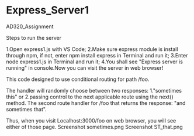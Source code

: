 # Express_Server1
 AD320_Assignment

Steps to run the server

1.Open express1.js with VS Code;
2.Make sure express module is install through npm, if not, enter npm install express in Terminal and run it;
3.Enter node express1.js in Terminal and run it;
4.You shall see "Express server is running" in console.Now you can visit the server in web browser!

This code designed to use conditional routing for path /foo. 

The handler will randomly choose between two responses:
1."sometimes this" or
2.passing control to the next applicable route using the next() method.
The second route handler for /foo that returns the response: "and sometimes that".

Thus, when you visit Localhost:3000/foo on web browser, you will see either of those page.
Screenshot sometimes.png
Screenshot ST_that.png
